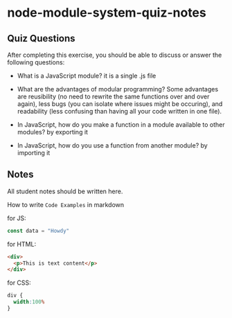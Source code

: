 # node-module-system-quiz-notes

## Quiz Questions

After completing this exercise, you should be able to discuss or answer the following questions:

- What is a JavaScript module?
it is a single .js file

- What are the advantages of modular programming?
Some advantages are reusibility (no need to rewrite the same functions over and over again), less bugs (you can isolate where issues might be occuring), and readability (less confusing than having all your code written in one file).

- In JavaScript, how do you make a function in a module available to other modules?
by exporting it

- In JavaScript, how do you use a function from another module?
by importing it


## Notes

All student notes should be written here.


How to write `Code Examples` in markdown

for JS:
```javascript
const data = "Howdy"
```

for HTML:
```html
<div>
  <p>This is text content</p>
</div>
```

for CSS:
```css
div {
  width:100%
}
```
